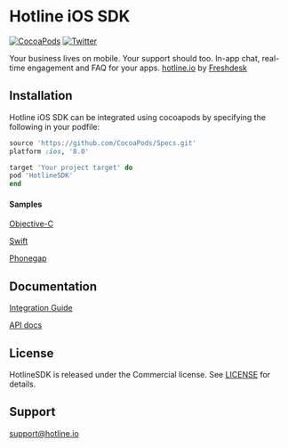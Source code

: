 Hotline iOS SDK
===============
[![CocoaPods](https://img.shields.io/cocoapods/v/HotlineSDK.svg)](https://cocoapods.org/pods/HotlineSDK)
[![Twitter](https://img.shields.io/badge/twitter-@GetHotline-orange.svg?style=flat)](https://twitter.com/GetHotline)

Your business lives on mobile. Your support should too. In-app chat, real-time engagement and FAQ for your apps. [hotline.io](http://hotline.io) by [Freshdesk](https://freshdesk.com)

## Installation
Hotline iOS SDK can be integrated using cocoapods by specifying the following in your podfile:

```ruby
source 'https://github.com/CocoaPods/Specs.git'
platform :ios, '8.0'

target 'Your project target' do
pod 'HotlineSDK'
end
```

#### Samples
[Objective-C](https://github.com/freshdesk/hotline-samples/tree/master/iOSSample)

[Swift](https://github.com/freshdesk/hotline-samples/tree/master/SwiftSample)

[Phonegap](https://github.com/freshdesk/hotline-samples/tree/master/PhonegapSample)

## Documentation
[Integration Guide](https://hotline.freshdesk.com/support/solutions/folders/9000152634) 

[API docs](http://cocoadocs.org/docsets/HotlineSDK)

## License
HotlineSDK is released under the Commercial license. See [LICENSE](https://github.com/freshdesk/hotline-ios/blob/master/HotlineSDK/LICENSE) for details.

## Support
[support@hotline.io](mailto:support@hotline.io)
